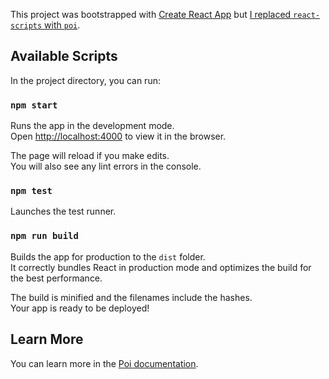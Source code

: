 This project was bootstrapped with [Create React App](https://github.com/facebook/create-react-app) but [I replaced `react-scripts` with `poi`](https://github.com/poi-starters/react-app/commit/ac25100da49ed83075ed7f67b56d0ad6d853c24c).

## Available Scripts

In the project directory, you can run:

### `npm start`

Runs the app in the development mode.<br>
Open [http://localhost:4000](http://localhost:4000) to view it in the browser.

The page will reload if you make edits.<br>
You will also see any lint errors in the console.

### `npm test`

Launches the test runner.

### `npm run build`

Builds the app for production to the `dist` folder.<br>
It correctly bundles React in production mode and optimizes the build for the best performance.

The build is minified and the filenames include the hashes.<br>
Your app is ready to be deployed!

## Learn More

You can learn more in the [Poi documentation](https://poi.js.org).